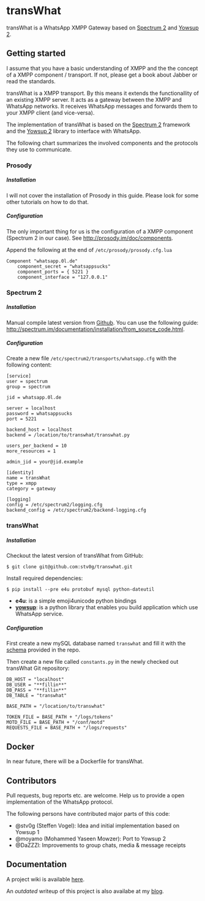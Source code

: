 # transWhat

transWhat is a WhatsApp XMPP Gateway based on [Spectrum 2](http://www.spectrum.im) and [Yowsup 2](https://github.com/tgalal/yowsup).

## Getting started

I assume that you have a basic understanding of XMPP and the the concept of a XMPP component / transport. If not, please get a book about Jabber or read the standards.

transWhat is a XMPP transport. By this means it extends the functionallity of an existing XMPP server. It acts as a gateway between the XMPP and WhatsApp networks. It receives WhatsApp messages and forwards them to your XMPP client (and vice-versa).

The implementation of transWhat is based on the [Spectrum 2](http://www.spectrum.im) framework and the [Yowsup 2](https://github.com/tgalal/yowsup) library to interface with WhatsApp.

The following chart summarizes the involved components and the protocols they use to communicate.

### Prosody

##### Installation

I will not cover the installation of Prosody in this guide. Please look for some other tutorials on how to do that.

##### Configuration

The only important thing for us is the configuration of a XMPP component (Spectrum 2 in our case).
See http://prosody.im/doc/components.

Append the following at the end of `/etc/prosody/prosody.cfg.lua`

    Component "whatsapp.0l.de"
        component_secret = "whatsappsucks"
        component_ports = { 5221 }
        component_interface = "127.0.0.1"

### Spectrum 2

##### Installation

Manual compile latest version from [Github](https://github.com/hanzz/libtransport).
You can use the following guide: http://spectrum.im/documentation/installation/from_source_code.html.

##### Configuration

Create a new file `/etc/spectrum2/transports/whatsapp.cfg` with the following content:

    [service]
    user = spectrum
    group = spectrum

    jid = whatsapp.0l.de

    server = localhost
    password = whatsappsucks
    port = 5221

    backend_host = localhost
    backend = /location/to/transwhat/transwhat.py
    
    users_per_backend = 10
    more_resources = 1
    
    admin_jid = your@jid.example
    
    [identity]
    name = transWhat
    type = xmpp
    category = gateway
    
    [logging]
    config = /etc/spectrum2/logging.cfg
    backend_config = /etc/spectrum2/backend-logging.cfg

### transWhat

##### Installation

Checkout the latest version of transWhat from GitHub:

    $ git clone git@github.com:stv0g/transwhat.git
    
Install required dependencies:

    $ pip install --pre e4u protobuf mysql python-dateutil

  - **e4u**: is a simple emoji4unicode python bindings
  - [**yowsup**](https://github.com/tgalal/yowsup): is a python library that enables you build application which use WhatsApp service.

##### Configuration

First create a new mySQL database named `transwhat` and fill it with the [schema](https://raw.githubusercontent.com/stv0g/transwhat/yowsup-2/conf/schema.sql) provided in the repo.

Then create a new file called `constants.py` in the newly checked out transWhat Git repository:

    DB_HOST = "localhost"
    DB_USER = "**fillin**"
    DB_PASS = "**fillin**"
    DB_TABLE = "transwhat"
    
    BASE_PATH = "/location/to/transwhat"
    
    TOKEN_FILE = BASE_PATH + "/logs/tokens"
    MOTD_FILE = BASE_PATH + "/conf/motd"
    REQUESTS_FILE = BASE_PATH + "/logs/requests"

## Docker

In near future, there will be a Dockerfile for transWhat.

## Contributors

Pull requests, bug reports etc. are welcome. Help us to provide a open implementation of the WhatsApp protocol.

The following persons have contributed major parts of this code:

  - @stv0g (Steffen Vogel): Idea and initial implementation based on Yowsup 1
  - @moyamo (Mohammed Yaseen Mowzer): Port to Yowsup 2
  - @DaZZZl: Improvements to group chats, media & message receipts

## Documentation

A project wiki is available [here](https://dev.0l.de/wiki/projects/transwhat/).

An *outdated* writeup of this project is also availabe at my [blog](http://www.steffenvogel.de/2013/06/29/transwhat/).
